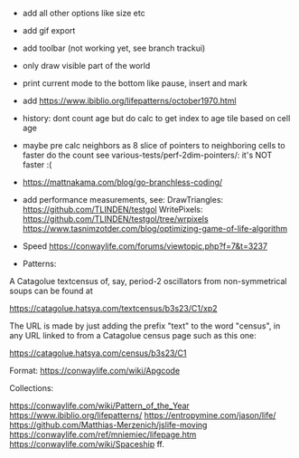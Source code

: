 - add all other options like size etc
- add gif export
- add toolbar (not working yet, see branch trackui)
- only draw visible part of the world
- print current mode to the bottom like pause, insert and mark
- add https://www.ibiblio.org/lifepatterns/october1970.html
- history: dont count age but do calc to get index to age tile based on cell age
- maybe pre calc neighbors as 8 slice of pointers to neighboring cells to faster do the count
  see various-tests/perf-2dim-pointers/: it's NOT faster :(
- https://mattnakama.com/blog/go-branchless-coding/
- add performance measurements, see:
  DrawTriangles: https://github.com/TLINDEN/testgol
  WritePixels:   https://github.com/TLINDEN/testgol/tree/wrpixels
https://www.tasnimzotder.com/blog/optimizing-game-of-life-algorithm

- Speed
  https://conwaylife.com/forums/viewtopic.php?f=7&t=3237
  
- Patterns:

A   Catagolue   textcensus   of,  say,   period-2   oscillators   from
non-symmetrical soups can be found at

https://catagolue.hatsya.com/textcensus/b3s23/C1/xp2

The URL is made by just adding the prefix "text" to the word "census",
in any URL linked to from a Catagolue census page such as this one:

https://catagolue.hatsya.com/census/b3s23/C1

Format:
https://conwaylife.com/wiki/Apgcode


Collections:

https://conwaylife.com/wiki/Pattern_of_the_Year
https://www.ibiblio.org/lifepatterns/
https://entropymine.com/jason/life/
https://github.com/Matthias-Merzenich/jslife-moving
https://conwaylife.com/ref/mniemiec/lifepage.htm
https://conwaylife.com/wiki/Spaceship ff.
